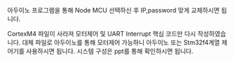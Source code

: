 아두이노 프로그램을 통해 Node MCU 선택하신 후 IP,password 맞게 교체하시면 됩니다.

CortexM4 파일이 사라져 모터제어 및 UART Interrupt 핵심 코드만 다시 작성하였습니다. 
대체 파일로 아두이노를 통해 모터제어 가능하니 아두이노 또는 Stm32f4계열 제어기를 사용하시면 됩니다.
시스템 구성은 ppt를 통해 확인하시면 됩니다.
